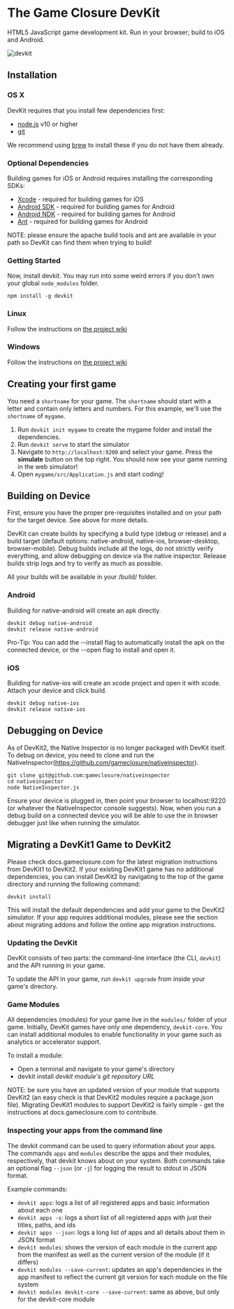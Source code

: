The Game Closure DevKit
=======================

HTML5 JavaScript game development kit. Run in your browser; build to iOS and
Android.

![devkit](https://cloud.githubusercontent.com/assets/4285147/5399582/7ab4683a-8121-11e4-9f15-6f3b1194b2dc.png)

## Installation

### OS X

DevKit requires that you install few dependencies first:

 * [node.js](http://nodejs.org/) v10 or higher
 * [git](http://git-scm.com/)

We recommend using [brew](http://brew.sh/) to install these if you do not have
them already.

### Optional Dependencies

Building games for iOS or Android requires installing the corresponding SDKs:

 * [Xcode](https://developer.apple.com/xcode/) - required for building games for
   iOS
 * [Android SDK](http://developer.android.com/sdk/index.html) - required for
   building games for Android
 * [Android NDK](https://developer.android.com/tools/sdk/ndk/index.html) -
   required for building games for Android
 * [Ant](http://ant.apache.org/manual/install.html) - required for building
   games for Android

NOTE: please ensure the apache build tools and ant are available in your path so
DevKit can find them when trying to build!

### Getting Started

Now, install devkit. You may run into some weird errors if you don't own your
global `node_modules` folder.

    npm install -g devkit


### Linux
Follow the instructions on [the project wiki](https://github.com/gameclosure/devkit2/wiki/Install-Instructions---Linux)

### Windows
Follow the instructions on [the project wiki](https://github.com/gameclosure/devkit/wiki/Install-Instructions---Windows)



## Creating your first game

You need a `shortname` for your game.  The `shortname` should start with a
letter and contain only letters and numbers.  For this example, we'll use the
`shortname` of `mygame`.

1. Run `devkit init mygame` to create the mygame folder and install the
   dependencies.
2. Run `devkit serve` to start the simulator
3. Navigate to `http://localhost:9200` and select your game. Press the
   **simulate** button on the top right. You should now see your game running in
   the web simulator!
4. Open `mygame/src/Application.js` and start coding!

## Building on Device
First, ensure you have the proper pre-requisites installed and on your path for
the target device. See above for more details.

DevKit can create builds by specifying a build type (debug or release) and a
build target (default options:
native-android, native-ios, browser-desktop, browser-mobile). Debug builds
include all the logs, do not strictly verify everything, and allow debugging on
device via the native inspector. Release builds strip logs and try to verify as
much as possible.

All your builds will be available in your <game-folder>/build/<build-type>
folder.

### Android
Building for native-android will create an apk directly.
```
devkit debug native-android
devkit release native-android
```

Pro-Tip: You can add the --install flag to automatically install the apk on the
connected device, or the --open flag to install and open it.

### iOS
Building for native-ios will create an xcode project and open it with xcode.
Attach your device and click build.
```
devkit debug native-ios
devkit release native-ios
```


## Debugging on Device
As of DevKit2, the Native Inspector is no longer packaged with DevKit itself. To
debug on device, you need to clone and run the
NativeInspector(https://github.com/gameclosure/nativeinspector).

```
git clone git@github.com:gameclosure/nativeinspector
cd nativeinspector
node NativeInspector.js
```

Ensure your device is plugged in, then point your browser to localhost:9220 (or
whatever the NativeInspector console suggests). Now, when you run a debug build
on a connected device you will be able to use the in browser debugger just like
when running the simulator.


## Migrating a DevKit1 Game to DevKit2

Please check docs.gameclosure.com for the latest migration instructions from
DevKit1 to DevKit2. If your existing DevKit1 game has no additional
dependencies, you can install DevKit2 by navigating to the top of the game
directory and running the following command:

```
devkit install
```

This will install the default dependencies and add your game to the DevKit2
simulator. If your app requires additional modules, please see the section about
migrating addons and follow the online app migration instructions.


### Updating the DevKit

DevKit consists of two parts: the command-line interface (the CLI, `devkit`) and
the API running in your game.

To update the API in your game, run `devkit upgrade` from inside your game's
directory.

### Game Modules

All dependencies (modules) for your game live in the `modules/` folder of your
game.  Initially, DevKit games have only one dependency, `devkit-core`.  You can
install additional modules to enable functionality in your game such as
analytics or accelerator support.

To install a module:
 * Open a terminal and navigate to your game's directory
 * devkit install _devkit module's git repository URL_

NOTE: be sure you have an updated version of your module that supports DevKit2
(an easy check is that DevKit2 modules require a package.json file). Migrating
DevKit1 modules to support DevKit2 is fairly simple - get the instructions
at docs.gameclosure.com to contribute.

### Inspecting your apps from the command line

The devkit command can be used to query information about your apps.  The
commands `apps` and `modules` describe the apps and their modules, respectively,
that devkit knows about on your system.  Both commands take an optional
flag `--json` (or `-j`) for logging the result to stdout in JSON
format.

Example commands:
 * `devkit apps`: logs a list of all registered apps and basic information about
   each one
 * `devkit apps -s`: logs a short list of all registered apps with just their
   titles, paths, and ids
 * `devkit apps --json`: logs a long list of apps and all details about them in
   JSON format
 * `devkit modules`: shows the version of each module in the current app from
   the manifest as well as the current version of the module (if it differs)
 * `devkit modules --save-current`: updates an app's dependencies in the app
   manifest to reflect the current git version for each module on the file
   system
 * `devkit modules devkit-core --save-current`: same as above, but only for the
   devkit-core module
